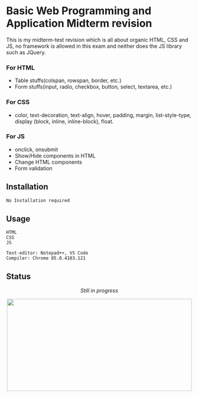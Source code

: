 # Basic Web Programming and Application Midterm revision 

This is my midterm-test revision which is all about organic HTML, CSS and JS, no framework is allowed in this exam and neither does the JS library such as JQuery.
### For HTML
* Table stuffs(colspan, rowspan, border, etc.)
* Form stuffs(input, radio, checkbox, button, select, textarea, etc.)
### For CSS
* color, text-decoration, text-align, hover, padding, margin, list-style-type, display (block, inline, inline-block), float.
### For JS
* onclick, onsubmit
* Show/Hide components in HTML 
* Change HTML components
* Form validation

## Installation

```bash
No Installation required 
```

## Usage
```
HTML 
CSS
JS

Text-editor: Notepad++, VS Code
Compiler: Chrome 85.0.4183.121
```

## Status
<p align = "center"><em>Still in progress</em></p>
<p align = "center"><img src="https://thumbs.gfycat.com/WindyHarmoniousGrouper-small.gif" width="500" height="250"/></p>
